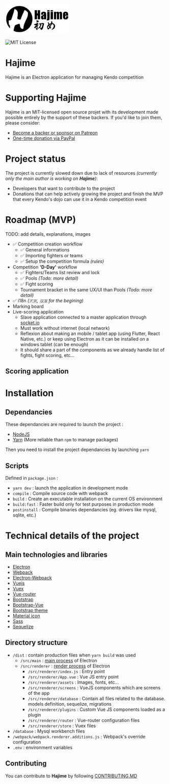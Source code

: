 <p align="center">

![logo]

</p>

<p align="center">

![MIT License][badge-license]

</p>

# Hajime

Hajime is an Electron application for managing Kendo competition

# Supporting Hajime

Hajime is an MIT-licensed open source projet with its development made possible entirely by the support of these backers. If you'd like to join them, please consider:

* [Become a backer or sponsor on Patreon][patreon-link]
* [One-time donation via PayPal][paypal-link]

# Project status

The project is currently slowed down due to lack of resources _(currently only the main author is working on **Hajime**)_:
- Developers that want to contribute to the project
- Donations that can help actively growing the project and finish the MVP that every Kendo's dojo can use it in a Kendo competition event

# Roadmap (MVP)

TODO: add details, explanations, images

* :white_check_mark: Competition creation workflow
  * :white_check_mark: General informations
  * :white_check_mark: Importing fighters or teams
  * :white_check_mark: Setup the competition formula _(rules)_
* Competition **'D-Day'** workflow
  * :white_check_mark: Fighters/Teams list review and lock
  * :white_check_mark: Pools _(Todo: more detail)_
  * :white_check_mark: Fight scoring
  * Tournament bracket in the same UX/UI than Pools _(Todo: more detail)_
* :white_check_mark: i18n _(:fr:, :gb: for the begining)_
* Marking board
* Live-scoring application
  * Slave application connected to a master application through [socket.io](https://socket.io/)
  * Must work without internet (local network)
  * Reflexion about making an mobile / tablet app (using Flutter, React Native, etc.) or keep using Electron as it can be installed on a windows tablet (can be enough)
  * It should share a part of the components as we already handle list of fights, fight scoring, etc...

## Scoring application

# Installation

## Dependancies

These dependancies are required to launch the project :

* [NodeJS](https://nodejs.org/en/)
* [Yarn](https://yarnpkg.com/lang/en/) (More reliable than `npm` to manage packages)

Then you need to install the project dependancies by launching `yarn`

## Scripts

Defined in  `package.json` :
- `yarn dev` : launch the application in development mode
- `compile` : Compile source code with webpack
- `build` : Create an executable installation on the current OS environment
- `build:fast` : Faster build only for test purposes in production mode
- `postinstall` : Compile binaries dependancies (eg. drivers like mysql, sqlite, etc.)

# Technical details of the project

## Main technologies and libraries

* [Electron](https://electronjs.org/)
* [Webpack](https://webpack.js.org/)
* [Electron-Webpack](https://webpack.electron.build/)
* [Vuejs](https://fr.vuejs.org/v2/guide/)
* [Vuex](https://vuex.vuejs.org/)
* [Vue-router](https://router.vuejs.org/)
* [Bootstrap](https://getbootstrap.com/)
* [Bootstrap-Vue](https://bootstrap-vue.js.org/)
* [Bootstrap theme](http://byrushan.com/projects/super-admin/app/2.1/index.html)
* [Material icon](http://zavoloklom.github.io/material-design-iconic-font/)
* [Sass](https://sass-lang.com/documentation/syntax)
* [Sequelize](https://sequelize.org/v5/)

## Directory structure

* `/dist` : contain production files when `yarn build` was used
  * `/src/main` : [main process](https://electronjs.org/docs/tutorial/application-architecture) of Electron
  * `/src/renderer` : [render process](https://electronjs.org/docs/tutorial/application-architecture) of Electron
    * `/src/renderer/index.js` : Entry point
    * `/src/renderer/App.vue` : Vue JS entry point
    * `/src/renderer/assets` : Images, fonts, etc...
    * `/src/renderer/screens` : VueJS components which are screens of the app
    * `/src/renderer/database` : Contain all files related to the database. models definition, sequelize, migrations
    * `/src/renderer/plugins` : Custom Vue JS components loaded as a plugin
    * `/src/renderer/router` : Vue-router configuration files
    * `/src/renderer/store` : Vuex files
* `/database` : Mysql workbench files
* `/webpack/webpack.renderer.additions.js` : Webpack's override configuration
* `.env` : environment variables

## Contributing

You can contribute to **Hajime** by following [CONTRIBUTING.MD][contributing]

[//]: # (List of reference)
[logo]: .github/logo_black.png
[contributing]: .github/CONTRIBUTING.md
[badge-license]: https://img.shields.io/github/license/Maus3rSR/hajime?style=flat-square
[paypal-link]: https://www.paypal.com/paypalme/mausersr
[patreon-link]: https://www.patreon.com/hajime_software
